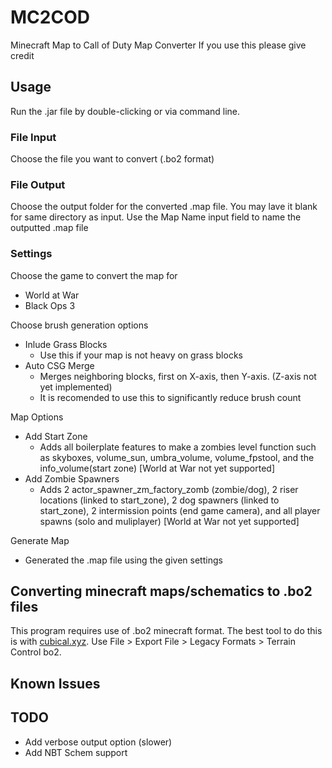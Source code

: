 # MC2COD
Minecraft Map to Call of Duty Map Converter
If you use this please give credit

## Usage
Run the .jar file by double-clicking or via command line.
### File Input
Choose the file you want to convert (.bo2 format)

### File Output
Choose the output folder for the converted .map file. You may lave it blank for same directory as input.
Use the Map Name input field to name the outputted .map file

### Settings
Choose the game to convert the map for 
- World at War
- Black Ops 3

Choose brush generation options
- Inlude Grass Blocks
  - Use this if your map is not heavy on grass blocks
- Auto CSG Merge
  - Merges neighboring blocks, first on X-axis, then Y-axis. (Z-axis not yet implemented)
  - It is recomended to use this to significantly reduce brush count

Map Options 
- Add Start Zone
  - Adds all boilerplate features to make a zombies level function such as skyboxes, volume_sun, umbra_volume, volume_fpstool, and the info_volume(start zone) [World at War not yet supported]
- Add Zombie Spawners
  - Adds 2 actor_spawner_zm_factory_zomb (zombie/dog), 2 riser locations (linked to start_zone), 2 dog spawners (linked to start_zone), 2 intermission points (end game camera), and all player spawns (solo and muliplayer) [World at War not yet supported]

Generate Map
 - Generated the .map file using the given settings


## Converting minecraft maps/schematics to .bo2 files
This program requires use of .bo2 minecraft format. The best tool to do this is with [cubical.xyz](https://beta.cubical.xyz/). Use File > Export File > Legacy Formats > Terrain Control bo2.

## Known Issues

## TODO
- Add verbose output option (slower)
- Add NBT Schem support
  
